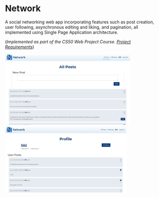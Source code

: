 # Network

A social networking web app incorporating features such as post creation, user following, asynchronous editing and liking, and pagination, all implemented using Single Page Application architecture.

(*Implemented as part of the CS50 Web Project Course. [Project Requirements](https://cs50.harvard.edu/web/2020/projects/4/network/)*)

<img src="./website-ui-1.jpg" alt="Image 1" width="415"/> <img src="./website-ui-2.jpg" alt="Image 2" width="400"/>
